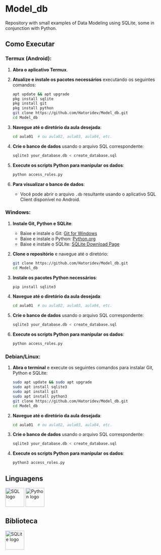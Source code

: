 # Model_db

Repository with small examples of Data Modeling using SQLite, some in conjunction with Python.

## Como Executar

### Termux (Android):
1. **Abra o aplicativo Termux**.
2. **Atualize e instale os pacotes necessários** executando os seguintes comandos:
   ```bash
   apt update && apt upgrade
   pkg install sqlite
   pkg install git
   pkg install python
   git clone https://github.com/Hatoridev/Model_db.git
   cd Model_db
   ```

3. **Navegue até o diretório da aula desejada**:
   ```bash
   cd aula01  # ou aula02, aula03, aula04, etc.
   ```

4. **Crie o banco de dados** usando o arquivo SQL correspondente:
   ```bash
   sqlite3 your_database.db < create_database.sql
   ```

5. **Execute os scripts Python para manipular os dados**:
   ```bash
   python access_roles.py
   ```

6. **Para visualizar o banco de dados**:
   - Você pode abrir o arquivo `.db` resultante usando o aplicativo SQL Client disponível no Android.

### Windows:
1. **Instale Git, Python e SQLite**:
   - Baixe e instale o Git: [Git for Windows](https://gitforwindows.org/)
   - Baixe e instale o Python: [Python.org](https://www.python.org/downloads/)
   - Baixe e instale o SQLite: [SQLite Download Page](https://www.sqlite.org/download.html)

2. **Clone o repositório** e navegue até o diretório:
   ```bash
   git clone https://github.com/Hatoridev/Model_db.git
   cd Model_db
   ```

3. **Instale os pacotes Python necessários**:
   ```bash
   pip install sqlite3
   ```

4. **Navegue até o diretório da aula desejada**:
   ```bash
   cd aula01  # ou aula02, aula03, aula04, etc.
   ```

5. **Crie o banco de dados** usando o arquivo SQL correspondente:
   ```bash
   sqlite3 your_database.db < create_database.sql
   ```

6. **Execute os scripts Python para manipular os dados**:
   ```bash
   python access_roles.py
   ```

### Debian/Linux:
1. **Abra o terminal** e execute os seguintes comandos para instalar Git, Python e SQLite:
   ```bash
   sudo apt update && sudo apt upgrade
   sudo apt install sqlite3
   sudo apt install git
   sudo apt install python3
   git clone https://github.com/Hatoridev/Model_db.git
   cd Model_db
   ```

2. **Navegue até o diretório da aula desejada**:
   ```bash
   cd aula01  # ou aula02, aula03, aula04, etc.
   ```

3. **Crie o banco de dados** usando o arquivo SQL correspondente:
   ```bash
   sqlite3 your_database.db < create_database.sql
   ```

4. **Execute os scripts Python para manipular os dados**:
   ```bash
   python3 access_roles.py
   ```

## Linguagens

<div align="left">
  <img src="https://cdn-icons-png.flaticon.com/512/5815/5815478.png" height="60" alt="SQL logo" />
  <img src="https://cdn.jsdelivr.net/gh/devicons/devicon/icons/python/python-original.svg" height="60" alt="Python logo" />
</div>

## Biblioteca

<div align="left">
  <img src="https://cdn.jsdelivr.net/gh/devicons/devicon/icons/sqlite/sqlite-original.svg" height="60" alt="SQLite logo" />
</div>
